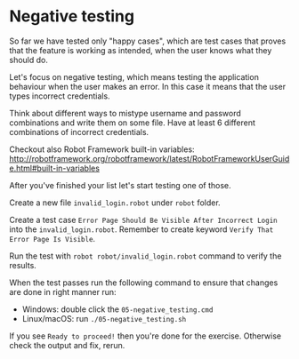 # Negative testing

So far we have tested only "happy cases", which are test cases that proves that the feature is working as
intended, when the user knows what they should do.

Let's focus on negative testing, which means testing the application behaviour when the user makes an error.
In this case it means that the user types incorrect credentials.

Think about different ways to mistype username and password combinations and write them on some file. Have at least 6 different combinations of incorrect credentials.

Checkout also Robot Framework built-in variables: http://robotframework.org/robotframework/latest/RobotFrameworkUserGuide.html#built-in-variables

After you've finished your list let's start testing one of those.

Create a new file `invalid_login.robot` under `robot` folder.

Create a test case `Error Page Should Be Visible After Incorrect Login` into the `invalid_login.robot`. Remember to create keyword `Verify That Error Page Is Visible`.

Run the test with `robot robot/invalid_login.robot` command to verify the results.

When the test passes run the following command to ensure that changes are done in right manner run:

  - Windows: double click the `05-negative_testing.cmd`
  - Linux/macOS: run `./05-negative_testing.sh`

If you see `Ready to proceed!` then you're done for the exercise. Otherwise check the output and fix, rerun.


